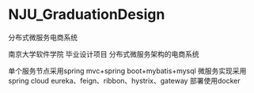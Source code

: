 # NJU_GraduationDesign
分布式微服务电商系统

南京大学软件学院 毕业设计项目
分布式微服务架构的电商系统

单个服务节点采用spring mvc+spring boot+mybatis+mysql
微服务实现采用spring cloud eureka、feign、ribbon、hystrix、gateway
部署使用docker
